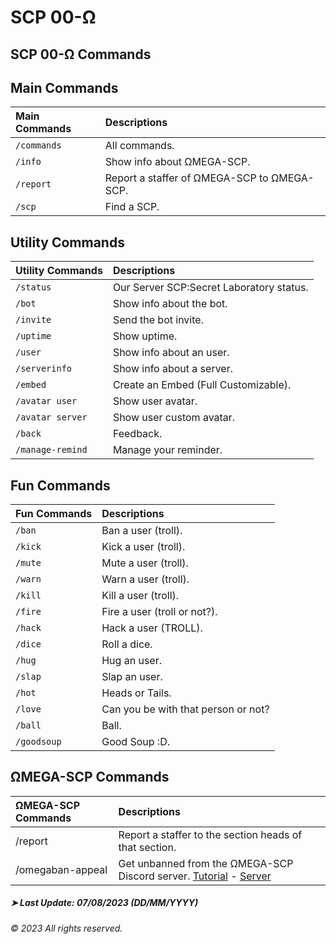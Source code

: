 # SCP 00-Ω
## SCP 00-Ω Commands

## Main Commands
| Main Commands | Descriptions |
| :--- | :--- |
| `/commands` | All commands. |
| `/info` | Show info about ΩMEGA-SCP. |
| `/report` | Report a staffer of ΩMEGA-SCP to ΩMEGA-SCP. |
| `/scp` | Find a SCP. |

## Utility Commands
| Utility Commands | Descriptions |
| :--- | :--- |
| `/status` | Our Server SCP:Secret Laboratory status. |
| `/bot` | Show info about the bot. |
| `/invite` | Send the bot invite. |
| `/uptime` | Show uptime. |
| `/user` | Show info about an user. |
| `/serverinfo` | Show info about a server. |
| `/embed` | Create an Embed (Full Customizable). |
| `/avatar user` | Show user avatar. |
| `/avatar server` | Show user custom avatar. |
| `/back` | Feedback. |
| `/manage-remind` | Manage your reminder. |

## Fun Commands
| Fun Commands | Descriptions |
| :--- | :--- |
| `/ban` | Ban a user (troll). |
| `/kick` | Kick a user (troll). |
| `/mute` | Mute a user (troll). |
| `/warn` | Warn a user (troll). |
| `/kill` | Kill a user (troll). |
| `/fire` | Fire a user (troll or not?). |
| `/hack` | Hack a user (TROLL). |
| `/dice` | Roll a dice. |
| `/hug` | Hug an user. |
| `/slap` | Slap an user. |
| `/hot` | Heads or Tails. |
| `/love` | Can you be with that person or not? |
| `/ball` | Ball. |
| `/goodsoup` | Good Soup :D. |

## ΩMEGA-SCP Commands
| ΩMEGA-SCP Commands | Descriptions |
| :--- | :--- |
| /report | Report a staffer to the section heads of that section. |
| /omegaban-appeal | Get unbanned from the ΩMEGA-SCP Discord server. [Tutorial](https://youtu.be/t1HqZHBUbpg) - [Server](https://discord.gg/e29vFwPR3P) |

##### ➤ Last Update: 07/08/2023 (DD/MM/YYYY)
###### © 2023 All rights reserved.
